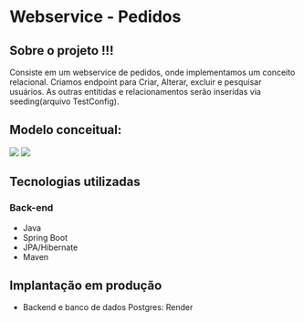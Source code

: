 # Webservice - Pedidos

## Sobre o projeto !!!

Consiste em um webservice de pedidos, onde implementamos um conceito relacional. Criamos endpoint para Criar, Alterar, excluir e pesquisar usuários. 
As outras entitidas e relacionamentos serão inseridas via seeding(arquivo TestConfig).

## Modelo conceitual:

<a href="https://instagram.com/sandromdsantos" target="_blank"><img src="https://img.shields.io/badge/-Instagram-%23E4405F?style=for-the-badge&logo=instagram&logoColor=white" target="_blank"></a>
<a href="https://www.linkedin.com/in/sandro-dos-santos-42083a26" target="_blank"><img src="https://img.shields.io/badge/-LinkedIn-%230077B5?style=for-the-badge&logo=linkedin&logoColor=white" target="_blank"></a> 


## Tecnologias utilizadas

### Back-end
- Java
- Spring Boot
- JPA/Hibernate
- Maven

## Implantação em produção
- Backend e banco de dados Postgres: Render
